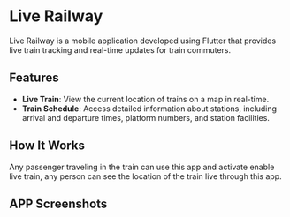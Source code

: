 # Live Railway

Live Railway is a mobile application developed using Flutter that provides live train tracking and real-time updates for train commuters.

## Features

- **Live Train**: View the current location of trains on a map in real-time.
- **Train Schedule**: Access detailed information about stations, including arrival and departure times, platform numbers, and station facilities.

## How It Works

Any passenger traveling in the train can use this app and activate enable live train, any person can see the location of the train live through this app.

## APP Screenshots 